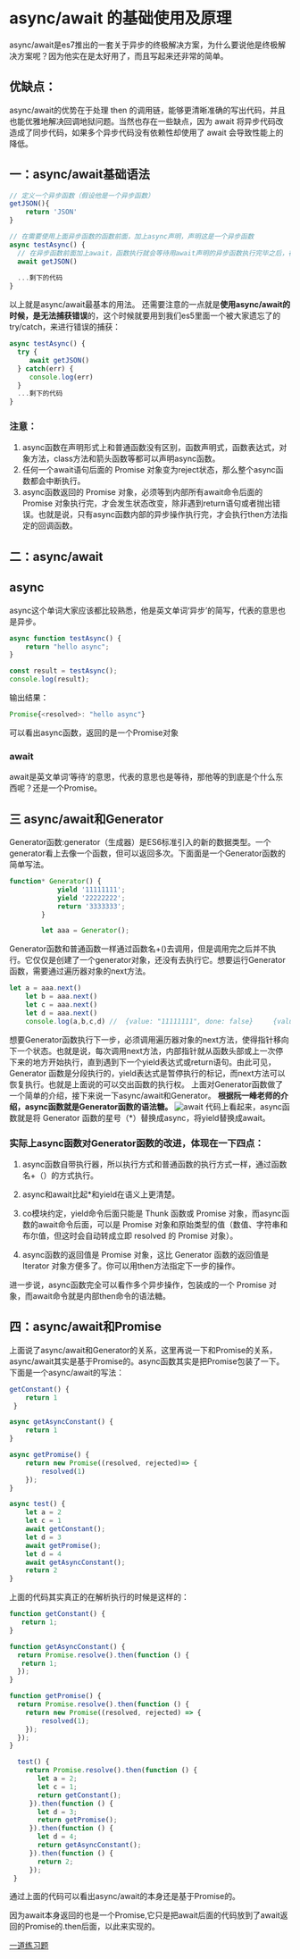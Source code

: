 # async/await 的基础使用及原理
async/await是es7推出的一套关于异步的终极解决方案，为什么要说他是终极解决方案呢？因为他实在是太好用了，而且写起来还非常的简单。

## 优缺点：
async/await的优势在于处理 then 的调用链，能够更清晰准确的写出代码，并且也能优雅地解决回调地狱问题。当然也存在一些缺点，因为 await 将异步代码改造成了同步代码，如果多个异步代码没有依赖性却使用了 await 会导致性能上的降低。


## 一：async/await基础语法
```js
// 定义一个异步函数（假设他是一个异步函数）
getJSON(){
    return 'JSON'
}

// 在需要使用上面异步函数的函数前面，加上async声明，声明这是一个异步函数
async testAsync() {
  // 在异步函数前面加上await，函数执行就会等待用await声明的异步函数执行完毕之后，在往下执行
  await getJSON()
  
  ...剩下的代码
}
```
以上就是async/await最基本的用法。
还需要注意的一点就是**使用async/await的时候，是无法捕获错误**的，这个时候就要用到我们es5里面一个被大家遗忘了的try/catch，来进行错误的捕获：
```js
async testAsync() {
  try {
     await getJSON()
  } catch(err) {
     console.log(err)
  }
  ...剩下的代码
}
```
### 注意：
1. async函数在声明形式上和普通函数没有区别，函数声明式，函数表达式，对象方法，class方法和箭头函数等都可以声明async函数。
2. 任何一个await语句后面的 Promise 对象变为reject状态，那么整个async函数都会中断执行。
3. async函数返回的 Promise 对象，必须等到内部所有await命令后面的 Promise 对象执行完，才会发生状态改变，除非遇到return语句或者抛出错误。也就是说，只有async函数内部的异步操作执行完，才会执行then方法指定的回调函数。

## 二：async/await
## async
async这个单词大家应该都比较熟悉，他是英文单词‘异步’的简写，代表的意思也是异步。
```js
async function testAsync() {
    return "hello async";
}

const result = testAsync();
console.log(result);
```
输出结果：
```js
Promise{<resolved>: "hello async"}
```
可以看出async函数，返回的是一个Promise对象
### await
await是英文单词‘等待’的意思，代表的意思也是等待，那他等的到底是个什么东西呢？还是一个Promise。

## 三 async/await和Generator
Generator函数:generator（生成器）是ES6标准引入的新的数据类型。一个generator看上去像一个函数，但可以返回多次。下面面是一个Generator函数的简单写法。
```js
function* Generator() {
            yield '11111111';
            yield '22222222';
            return '3333333';
        }

        let aaa = Generator();
```
Generator函数和普通函数一样通过函数名+()去调用，但是调用完之后并不执行。它仅仅是创建了一个generator对象，还没有去执行它。想要运行Generator函数，需要通过遍历器对象的next方法。
```js
let a = aaa.next()
    let b = aaa.next()
    let c = aaa.next()
    let d = aaa.next()
    console.log(a,b,c,d) //  {value: "11111111", done: false}     {value: "22222222", done: false}      {value: "3333333", done: true}     {...
```
想要Generator函数执行下一步，必须调用遍历器对象的next方法，使得指针移向下一个状态。也就是说，每次调用next方法，内部指针就从函数头部或上一次停下来的地方开始执行，直到遇到下一个yield表达式或return语句。由此可见，Generator 函数是分段执行的，yield表达式是暂停执行的标记，而next方法可以恢复执行。也就是上面说的可以交出函数的执行权。
上面对Generator函数做了一个简单的介绍，接下来说一下async/await和Generator。
**根据阮一峰老师的介绍，async函数就是Generator函数的语法糖。**
![await](./img/await.png)
代码上看起来，async函数就是将 Generator 函数的星号（*）替换成async，将yield替换成await。

### 实际上async函数对Generator函数的改进，体现在一下四点：

1. async函数自带执行器，所以执行方式和普通函数的执行方式一样，通过函数名+（）的方式执行。

2. async和await比起*和yield在语义上更清楚。

3. co模块约定，yield命令后面只能是 Thunk 函数或 Promise 对象，而async函数的await命令后面，可以是 Promise 对象和原始类型的值（数值、字符串和布尔值，但这时会自动转成立即 resolved 的 Promise 对象）。

4. async函数的返回值是 Promise 对象，这比 Generator 函数的返回值是 Iterator 对象方便多了。你可以用then方法指定下一步的操作。

进一步说，async函数完全可以看作多个异步操作，包装成的一个 Promise 对象，而await命令就是内部then命令的语法糖。


## 四：async/await和Promise
上面说了async/await和Generator的关系，这里再说一下和Promise的关系，async/await其实是基于Promise的。async函数其实是把Promise包装了一下。
下面是一个async/await的写法：
```js
getConstant() {
    return 1
 }

async getAsyncConstant() { 
    return 1
}

async getPromise() {
    return new Promise((resolved, rejected)=> {
        resolved(1)
    });
}

async test() {
    let a = 2
    let c = 1
    await getConstant();
    let d = 3
    await getPromise();
    let d = 4
    await getAsyncConstant();
    return 2
}
```
上面的代码其实真正的在解析执行的时候是这样的：
```js
function getConstant() {
   return 1;
}

function getAsyncConstant() {
  return Promise.resolve().then(function () {
   return 1;
  });
}

function getPromise() {
  return Promise.resolve().then(function () {
    return new Promise((resolved, rejected) => {
        resolved(1);
    });
  });
}

  test() {
    return Promise.resolve().then(function () {
       let a = 2;
       let c = 1;
       return getConstant();
     }).then(function () {
       let d = 3;
       return getPromise();
     }).then(function () {
       let d = 4;
       return getAsyncConstant();
     }).then(function () {
       return 2;
     });
 }
 ```
通过上面的代码可以看出async/await的本身还是基于Promise的。

因为await本身返回的也是一个Promise,它只是把await后面的代码放到了await返回的Promise的.then后面，以此来实现的。

[一道练习题](./question.md)